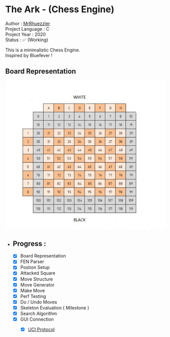 # The Ark - (Chess Engine)
Author           : [MrRhuezzler](https://github.com/MrRhuezzler)  
Project Language : C  
Project Year     : 2020  
Status           : :white_check_mark: (Working) 

This is a minimalistic Chess Engine.  
Inspired by Bluefever !

## Board Representation
![ChessBoardRepresentation](/Resources/ChessBoardRep.jpg)

- ## Progress :
    - [X] Board Representation
    - [X] FEN Parser
    - [X] Postion Setup
    - [X] Attacked Square
    - [X] Move Structure
    - [X] Move Generator
    - [X] Make Move
    - [X] Perf Testing
    - [X] Do / Undo Moves
    - [X] Skeleton Evaluation ( Milestone )
    - [X] Search Algorithm
    - [X] GUI Connection
        - [X] [UCI Protocol](http://wbec-ridderkerk.nl/html/UCIProtocol.html)
    